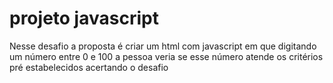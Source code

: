 # projeto javascript
Nesse desafio a proposta é criar um html com  javascript em que digitando um número entre 0 e 100 a pessoa veria se esse número atende os critérios pré estabelecidos acertando o desafio
